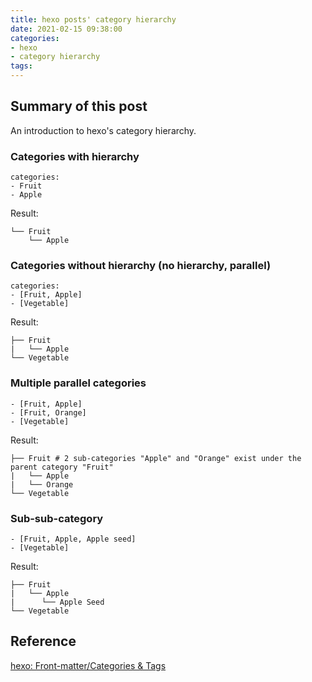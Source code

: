```yaml
---
title: hexo posts' category hierarchy
date: 2021-02-15 09:38:00
categories:
- hexo
- category hierarchy
tags:
---
```



## Summary of this post
An introduction to hexo's category hierarchy.


### Categories with hierarchy
```
categories:
- Fruit
- Apple
```
Result:
```
└── Fruit
    └── Apple
```

### Categories without hierarchy (no hierarchy, parallel)
```
categories:
- [Fruit, Apple] 
- [Vegetable]
```
Result:
```
├── Fruit
|   └── Apple
└── Vegetable
```

### Multiple parallel categories
```
- [Fruit, Apple]
- [Fruit, Orange]
- [Vegetable]
```
Result:
```
├── Fruit # 2 sub-categories "Apple" and "Orange" exist under the parent category "Fruit"
|   └── Apple
|   └── Orange
└── Vegetable
```

### Sub-sub-category
```
- [Fruit, Apple, Apple seed]
- [Vegetable]
```
Result:
```
├── Fruit
|   └── Apple
|      └── Apple Seed
└── Vegetable
```


## Reference
[hexo: Front-matter/Categories & Tags](https://hexo.io/docs/front-matter#Categories-amp-Tags)